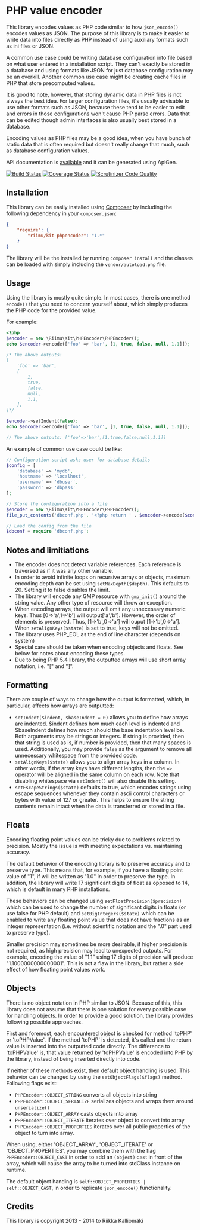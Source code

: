 # PHP value encoder #

This library encodes values as PHP code similar to how `json_encode()` encodes
values as JSON. The purpose of this library is to make it easier to write data
into files directly as PHP instead of using auxiliary formats such as ini files
or JSON.

A common use case could be writing database configuration into file based on
what user entered in a installation script. They can't exactly be stored in
a database and using formats like JSON for just database configuration may be
an overkill. Another common use case might be creating cache files in PHP that
store precomputed values.

It is good to note, however, that storing dynamic data in PHP files is not
always the best idea. For larger configuration files, it's usually advisable to
use other formats such as JSON, because these tend to be easier to edit and
errors in those configurations won't cause PHP parse errors. Data that can be
edited though admin interfaces is also usually best stored in a database.

Encoding values as PHP files may be a good idea, when you have bunch of static
data that is often required but doesn't really change that much, such as
database configuration values.

API documentation is [available](http://kit.riimu.net/api/phpencoder/) and it
can be generated using ApiGen.

[![Build Status](https://travis-ci.org/Riimu/Kit-PHPEncoder.svg?branch=master)](https://travis-ci.org/Riimu/Kit-PHPEncoder)
[![Coverage Status](https://coveralls.io/repos/Riimu/Kit-PHPEncoder/badge.png?branch=master)](https://coveralls.io/r/Riimu/Kit-PHPEncoder?branch=master)
[![Scrutinizer Code Quality](https://scrutinizer-ci.com/g/Riimu/Kit-PHPEncoder/badges/quality-score.png?b=master)](https://scrutinizer-ci.com/g/Riimu/Kit-PHPEncoder/?branch=master)

## Installation ##

This library can be easily installed using [Composer](http://getcomposer.org/)
by including the following dependency in your `composer.json`:

```json
{
    "require": {
        "riimu/kit-phpencoder": "1.*"
    }
}
```

The library will be the installed by running `composer install` and the classes
can be loaded with simply including the `vendor/autoload.php` file.

## Usage ##

Using the library is mostly quite simple. In most cases, there is one method
`encode()` that you need to concern yourself about, which simply produces the
PHP code for the provided value.

For example:

```php
<?php
$encoder = new \Riimu\Kit\PHPEncoder\PHPEncoder();
echo $encoder->encode(['foo' => 'bar', [1, true, false, null, 1.1]]);

/* The above outputs:
[
    'foo' => 'bar',
    [
        1,
        true,
        false,
        null,
        1.1,
    ],
]*/

$encoder->setIndent(false);
echo $encoder->encode(['foo' => 'bar', [1, true, false, null, 1.1]]);

// The above outputs: ['foo'=>'bar',[1,true,false,null,1.1]]
```

An example of common use case could be like:

```PHP
// Configuration script asks user for database details
$config = [
    'database' => 'mydb',
    'hostname' => 'localhost',
    'username' => 'dbuser',
    'password' => 'dbpass'
];

// Store the configuration into a file
$encoder = new \Riimu\Kit\PHPEncoder\PHPEncoder();
file_put_contents('dbconf.php', '<?php return ' . $encoder->encode($config) . ';');

// Load the config from the file
$dbconf = require 'dbconf.php';
```

## Notes and limitiations ##

  * The encoder does not detect variable references. Each reference is traversed
    as if it was any other variable.
  * In order to avoid infinite loops on recursive arrays or objects, maximum
    encoding depth can be set using `setMaxDepth($depth)`. This defaults to 20.
    Setting it to false disables the limit.
  * The library will encode any GMP resource with `gmp_init()` around the string
    value. Any other type of resource will throw an exception.
  * When encoding arrays, the output will omit any unnecessary numeric keys.
    Thus [0=>'a',1=>'b'] will output['a','b']. However, the order of elements
    is preserved. Thus, [1=>'b',0=>'a'] will ouput [1=>'b',0=>'a']. When
    `setAlignKeys($state)` is set to true, keys will not be omitted.
  * The library uses PHP_EOL as the end of line character (depends on system)
  * Special care should be taken when encoding objects and floats. See below
    for notes about encoding these types.
  * Due to being PHP 5.4 library, the outputted arrays will use short array
    notation, i.e. "[" and "]".

## Formatting ##

There are couple of ways to change how the output is formatted, which, in
particular, affects how arrays are outputted:

  * `setIndent($indent, $baseIndent = 0)` allows you to define how arrays are
    indented. $indent defines how much each level is indented and $baseIndent
    defines how much should the base indentation level be. Both arguments may
    be strings or integers. If string is provided, then that string is used as
    is, if number is provided, then that many spaces is used. Additionally, you
    may provide `false` as the argument to remove all unnecessary whitespace
    from the provided code.
  * `setAlignKeys($state)` allows you to align array keys in a column. In other
    words, if the array keys have different lengths, then the `=>` operator will be
    aligned in the same column on each row. Note that disabling whitespace via
    `setIndent()` will also disable this setting.
  * `setEscapeStrings($state)` defaults to true, which encodes strings using
    escape sequences whenever they contain ascii control characters or bytes
    with value of 127 or greater. This helps to ensure the string contents
    remain intact when the data is transferred or stored in a file.

## Floats ##

Encoding floating point values can be tricky due to problems related to
precision. Mostly the issue is with meeting expectations vs. maintaining
accuracy.

The default behavior of the encoding library is to preserve accuracy and to
preserve type. This means that, for example, if you have a floating point value
of "1", if will be written as "1.0" in order to preserve the type. In addition,
the library will write 17 significant digits of float as opposed to 14, which is
default in many PHP installations.

These behaviors can be changed using `setFloatPrecision($precision)` which
can be used to change the number of significant digits in floats (or use false
for PHP default) and `setBigIntegers($state)` which can be enabled to write any
floating point value that does not have fractions as an integer representation
(i.e. without scientific notation and the ".0" part used to preserve type).

Smaller precision may sometimes be more desirable, if higher precision is not
required, as high precision may lead to unexpected outputs. For example,
encoding the value of "1.1" using 17 digits of precision will produce
"1.1000000000000001". This is not a flaw in the library, but rather a side
effect of how floating point values work.

## Objects ##

There is no object notation in PHP similar to JSON. Because of this, this library
does not assume that there is one solution for every possible case for handling
objects. In order to provide a good solution, the library provides following
possible approaches.

First and foremost, each encountered object is checked for method 'toPHP' or
'toPHPValue'. If the method 'toPHP' is detected, it's called and the return
value is inserted into the outputted code directly. The difference to
'toPHPValue' is, that value returned by 'toPHPValue' is encoded into PHP by
the library, instead of being inserted directly into code.

If neither of these methods exist, then default object handling is used. This
behavior can be changed by using the `setObjectFlags($flags)` method. Following
flags exist:

  * `PHPEncoder::OBJECT_STRING` converts all objects into string
  * `PHPEncoder::OBJECT_SERIALIZE` serializes objects and wraps them around `unserialize()`
  * `PHPEncoder::OBJECT_ARRAY` casts objects into array
  * `PHPEncoder::OBJECT_ITERATE` iterates over object to convert into array
  * `PHPEncoder::OBJECT_PROPERTIES` iterates over all public properties of the
    object to turn into array.

When using, either 'OBJECT_ARRAY', 'OBJECT_ITERATE' or 'OBJECT_PROPERTIES', you
may combine them with the flag `PHPEncoder::OBJECT_CAST` in order to add an
`(object)` cast in front of the array, which will cause the array to be turned
into stdClass instance on runtime.

The default object handing is `self::OBJECT_PROPERTIES | self::OBJECT_CAST`, in
order to replicate `json_encode()` functionality.

## Credits ##

This library is copyright 2013 - 2014 to Riikka Kalliomäki
